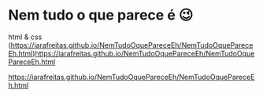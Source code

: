 # Nem tudo o que parece é 😉
html & css
(https://iarafreitas.github.io/NemTudoOquePareceEh/NemTudoOquePareceEh.html)https://iarafreitas.github.io/NemTudoOquePareceEh/NemTudoOquePareceEh.html

https://iarafreitas.github.io/NemTudoOquePareceEh/NemTudoOquePareceEh.html
